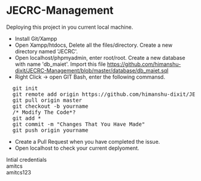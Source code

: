 # JECRC-Management
Deploying this project in you current local machine.
- Install Git/Xampp
- Open Xampp/htdocs, Delete all the files/directory. Create a new directory named 'JECRC'.
- Open localhost/phpmyadmin, enter root/root. Create a new database with name 'db_maiet'. Import this file https://github.com/himanshu-dixit/JECRC-Management/blob/master/database/db_maiet.sql
- Right Click -> open GIT Bash, enter the following commansd.
<pre>
  git init
  git remote add origin https://github.com/himanshu-dixit/JECRC-Management.git
  git pull origin master
  git checkout -b yourname
  /* Modify The Code*?
  git add *
  git commit -m "Changes That You Have Made"
  git push origin yourname
</pre>
- Create a Pull Request when you have completed the issue.
- Open localhost to check your current deplyoment. 

Intial credentials<br>
amitcs<br>
amitcs123

